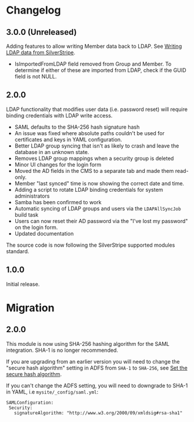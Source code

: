 # Changelog

## 3.0.0 (Unreleased)

Adding features to allow writing Member data back to LDAP.
See [Writing LDAP data from SilverStripe](docs/en/developer.md#writing-ldap-data-from-silverstripe).

 - IsImportedFromLDAP field removed from Group and Member. To determine if
   either of these are imported from LDAP, check if the GUID field is not NULL.

## 2.0.0

LDAP functionality that modifies user data (i.e. password reset) will require
binding credentials with LDAP write access.

 - SAML defaults to the SHA-256 hash signature hash
 - An issue was fixed where absolute paths couldn't be used for certificates and
   keys in YAML configuration.
 - Better LDAP group syncing that isn't as likely to crash and leave the database
   in an unknown state.
 - Removes LDAP group mappings when a security group is deleted
 - Minor UI changes for the login form
 - Moved the AD fields in the CMS to a separate tab and made them read-only.
 - Member "last synced" time is now showing the correct date and time.
 - Adding a script to rotate LDAP binding credentials for system administrators
 - Samba has been confirmed to work
 - Automatic syncing of LDAP groups and users via the `LDAPAllSyncJob` build task
 - Users can now reset their AD password via the "I've lost my password" on the
   login form.
 - Updated documentation

The source code is now following the SilverStripe supported modules standard.

## 1.0.0

Initial release.

# Migration

## 2.0.0

This module is now using SHA-256 hashing algorithm for the SAML integration.
SHA-1 is no longer recommended.

If you are upgrading from an earlier version you will need to change the "secure
hash algorithm" setting in ADFS from `SHA-1` to `SHA-256`, see
[Set the secure hash algorithm](docs/en/adfs.md#set-the-secure-hash-algorithm).

If you can't change the ADFS setting, you will need to downgrade to SHA-1
in YAML, i.e `mysite/_config/saml.yml`:

```
SAMLConfiguration:
 Security:
   signatureAlgorithm: "http://www.w3.org/2000/09/xmldsig#rsa-sha1"
```

